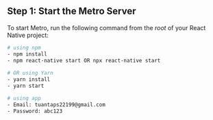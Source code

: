 

## Step 1: Start the Metro Server

To start Metro, run the following command from the _root_ of your React Native project:

```bash
# using npm
- npm install
- npm react-native start OR npx react-native start
 
# OR using Yarn
- yarn install
- yarn start

# using app
- Email: tuantaps22199@gmail.com
- Password: abc123
